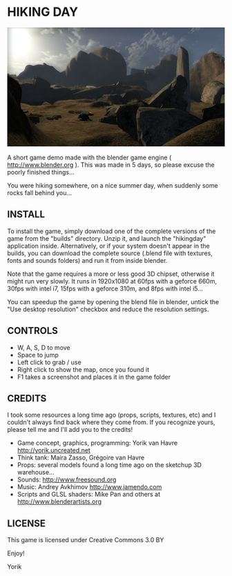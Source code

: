 HIKING DAY
==========

![screenshot](/textures/screenshot.jpg "screenshot")

A short game demo made with the blender game engine ( http://www.blender.org ). This was made in 5 days, so please excuse the poorly finished things...

You were hiking somewhere, on a nice summer day, when suddenly some rocks fall behind you...

INSTALL
-------

To install the game, simply download one of the complete versions of the game from the "builds" directory. Unzip it, and launch the "hikingday" application inside. Alternatively, or if your system doesn't appear in the builds, you can download the complete source (.blend file with textures, fonts and sounds folders) and run it from inside blender.

Note that the game requires a more or less good 3D chipset, otherwise it might run very slowly. It runs in 1920x1080 at 60fps with a geforce 660m, 30fps with intel i7, 15fps with a geforce 310m, and 8fps with intel i5...

You can speedup the game by opening the blend file in blender, untick the "Use desktop resolution" checkbox and reduce the resolution settings.

CONTROLS
--------

* W, A, S, D to move
* Space to jump
* Left click to grab / use
* Right click to show the map, once you found it
* F1 takes a screenshot and places it in the game folder

CREDITS
-------

I took some resources a long time ago (props, scripts, textures, etc) and I couldn't always find back where they come from. If you recognize yours, please tell me and I'll add you to the credits!

* Game concept, graphics, programming: Yorik van Havre http://yorik.uncreated.net
* Think tank: Maíra Zasso, Grégoire van Havre
* Props: several models found a long time ago on the sketchup 3D warehouse...
* Sounds: http://www.freesound.org
* Music: Andrey Avkhimov http://www.jamendo.com
* Scripts and GLSL shaders: Mike Pan and others at http://www.blenderartists.org

LICENSE
-------

This game is licensed under Creative Commons 3.0 BY

Enjoy!

Yorik
